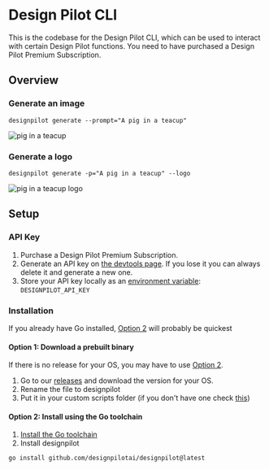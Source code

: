 # Design Pilot CLI

This is the codebase for the Design Pilot CLI, which can be used to interact with certain Design Pilot functions. You need to have purchased a Design Pilot Premium Subscription.

## Overview

### Generate an image

```shell
designpilot generate --prompt="A pig in a teacup"
```

![pig in a teacup](https://github.com/designpilotai/designpilot/assets/80828305/aa084ead-0420-49be-831c-5e2e2f38a9c3)

### Generate a logo

```shell
designpilot generate -p="A pig in a teacup" --logo
```

![pig in a teacup logo](https://github.com/designpilotai/designpilot/assets/80828305/379b86c5-3397-4edc-8f56-9f3b02edfef8)

## Setup

### API Key

1. Purchase a Design Pilot Premium Subscription.
1. Generate an API key on [the devtools page](https://designpilot.ai/devtools). If you lose it you can always delete it and generate a new one.
1. Store your API key locally as an [environment variable](https://chlee.co/how-to-setup-environment-variables-for-windows-mac-and-linux/): `DESIGNPILOT_API_KEY`

### Installation

If you already have Go installed, [Option 2](#option-2-install-using-the-go-toolchain) will probably be quickest

#### Option 1: Download a prebuilt binary

If there is no release for your OS, you may have to use [Option 2](#option-2-install-using-the-go-toolchain).

1. Go to our [releases](https://github.com/designpilotai/designpilot/releases) and download the version for your OS.
1. Rename the file to designpilot
1. Put it in your custom scripts folder (if you don't have one check [this](https://zwbetz.com/how-to-add-a-binary-to-your-path-on-macos-linux-windows/))

#### Option 2: Install using the Go toolchain

1. [Install the Go toolchain](https://go.dev/doc/install)
1. Install designpilot

```shell
go install github.com/designpilotai/designpilot@latest
```
